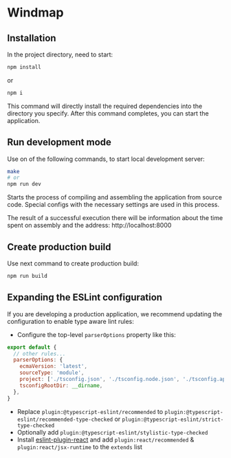 # Windmap

## Installation

In the project directory, need to start:

```bash
npm install  
```

or

```bash
npm i  
```

This command will directly install the required dependencies into the directory you specify. After this command
completes, you can start the application.

## Run development mode

Use on of the following commands, to start local development server:
```bash
make
# or
npm run dev
```

Starts the process of compiling and assembling the application from source code.
Special configs with the necessary settings are used in this process.

The result of a successful execution there will be information  about the time spent on assembly and the address: http://localhost:8000

## Create production build

Use next command to create production build:
```bash
npm run build
```

## Expanding the ESLint configuration

If you are developing a production application, we recommend updating the configuration to enable type aware lint rules:

- Configure the top-level `parserOptions` property like this:

```js
export default {
  // other rules...
  parserOptions: {
    ecmaVersion: 'latest',
    sourceType: 'module',
    project: ['./tsconfig.json', './tsconfig.node.json', './tsconfig.app.json'],
    tsconfigRootDir: __dirname,
  },
}
```

- Replace `plugin:@typescript-eslint/recommended` to `plugin:@typescript-eslint/recommended-type-checked` or `plugin:@typescript-eslint/strict-type-checked`
- Optionally add `plugin:@typescript-eslint/stylistic-type-checked`
- Install [eslint-plugin-react](https://github.com/jsx-eslint/eslint-plugin-react) and add `plugin:react/recommended` & `plugin:react/jsx-runtime` to the `extends` list

